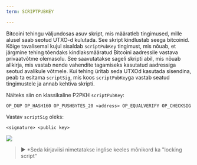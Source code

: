 ```yaml
---
term: SCRIPTPUBKEY

---
```

Bitcoini tehingu väljundosas asuv skript, mis määratleb tingimused, mille alusel saab seotud UTXO-d kulutada. See skript kindlustab seega bitcoinid. Kõige tavalisemal kujul sisaldab `scriptPubKey` tingimust, mis nõuab, et järgmine tehing tõendaks kindlaksmääratud Bitcoini aadressile vastava privaatvõtme olemasolu. See saavutatakse sageli skripti abil, mis nõuab allkirja, mis vastab nende vahendite tagamiseks kasutatud aadressiga seotud avalikule võtmele. Kui tehing üritab seda UTXOd kasutada sisendina, peab ta esitama `scriptSig`, mis koos `scriptPubKey`ga vastab seatud tingimustele ja annab kehtiva skripti.

Näiteks siin on klassikaline P2PKH `scriptPubKey`:

```text
OP_DUP OP_HASH160 OP_PUSHBYTES_20 <address> OP_EQUALVERIFY OP_CHECKSIG
```

Vastav `scriptSig` oleks:

```text
<signature> <public key>
```

![](../../dictionnaire/assets/35.webp)

> ► *Seda kirjaviisi nimetatakse inglise keeles mõnikord ka "locking script"